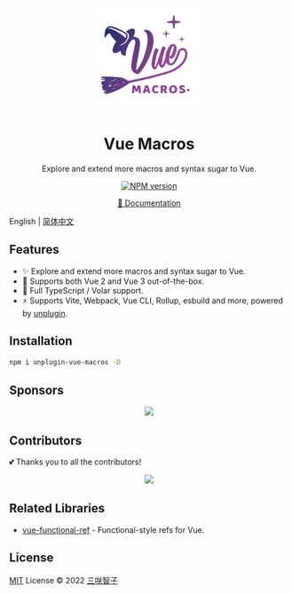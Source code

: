 <p align="center">
  <img src="./docs/public/logo.svg" width="200px" />
</p>

<h1 align="center">Vue Macros</h1>

<p align="center">Explore and extend more macros and syntax sugar to Vue.</p>

<p align="center">
  <a href="https://npmjs.com/package/unplugin-vue-macros">
    <img src="https://img.shields.io/npm/v/unplugin-vue-macros.svg" alt="NPM version">
  </a>
</p>

<p align="center">
  <a href="https://vue-macros.sxzz.moe/">📜 Documentation</a>
</p>

English | [简体中文](./README-zh-CN.md)

## Features

- ✨ Explore and extend more macros and syntax sugar to Vue.
- 💚 Supports both Vue 2 and Vue 3 out-of-the-box.
- 🦾 Full TypeScript / Volar support.
- ⚡️ Supports Vite, Webpack, Vue CLI, Rollup, esbuild and more, powered by [unplugin](https://github.com/unjs/unplugin).

## Installation

```bash
npm i unplugin-vue-macros -D
```

## Sponsors

<p align="center">
  <a href="https://cdn.jsdelivr.net/gh/sxzz/sponsors/sponsors.svg">
    <img src='https://cdn.jsdelivr.net/gh/sxzz/sponsors/sponsors.svg'/>
  </a>
</p>

## Contributors

💕 Thanks you to all the contributors!

<p align="center">
  <a href="https://github.com/sxzz/unplugin-vue-macros/graphs/contributors">
    <img src="https://contrib.rocks/image?repo=sxzz/unplugin-vue-macros" />
  </a>
</p>

## Related Libraries

- [vue-functional-ref](https://github.com/sxzz/vue-functional-ref) - Functional-style refs for Vue.

## License

[MIT](./LICENSE) License © 2022 [三咲智子](https://github.com/sxzz)

